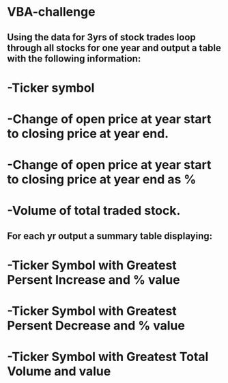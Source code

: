 # VBA-challenge

## Using the data for 3yrs of stock trades loop through all stocks for one year and output a table with the following information:
# -Ticker symbol
# -Change of open price at year start to closing price at year end.
# -Change of open price at year start to closing price at year end as %
# -Volume of total traded stock.

## For each yr output a summary table displaying:
# -Ticker Symbol with Greatest Persent Increase and % value
# -Ticker Symbol with Greatest Persent Decrease and % value
# -Ticker Symbol with Greatest Total Volume and value
